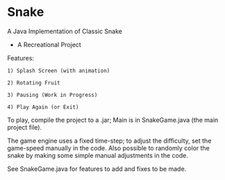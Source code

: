 # Snake
A Java Implementation of Classic Snake
- A Recreational Project

Features:

	1) Splash Screen (with animation)

	2) Rotating Fruit

	3) Pausing (Work in Progress)
	
	4) Play Again (or Exit)

To play, compile the project to a .jar; Main is in SnakeGame.java (the main project file).

The game engine uses a fixed time-step; to adjust the difficulty, set the game-speed manually in the code.
Also possible to randomly color the snake by making some simple manual adjustments in the code.

See SnakeGame.java for features to add and fixes to be made.
